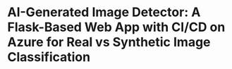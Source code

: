 # AI-Generated Image Detector: A Flask-Based Web App with CI/CD on Azure for Real vs Synthetic Image Classification
